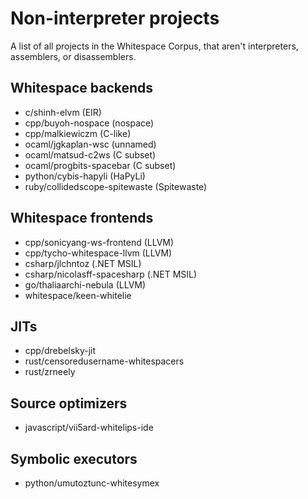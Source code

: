 # Non-interpreter projects

A list of all projects in the Whitespace Corpus, that aren't interpreters,
assemblers, or disassemblers.

## Whitespace backends

- c/shinh-elvm (EIR)
- cpp/buyoh-nospace (nospace)
- cpp/malkiewiczm (C-like)
- ocaml/jgkaplan-wsc (unnamed)
- ocaml/matsud-c2ws (C subset)
- ocaml/progbits-spacebar (C subset)
- python/cybis-hapyli (HaPyLi)
- ruby/collidedscope-spitewaste (Spitewaste)

## Whitespace frontends

- cpp/sonicyang-ws-frontend (LLVM)
- cpp/tycho-whitespace-llvm (LLVM)
- csharp/jlchntoz (.NET MSIL)
- csharp/nicolasff-spacesharp (.NET MSIL)
- go/thaliaarchi-nebula (LLVM)
- whitespace/keen-whitelie

## JITs

- cpp/drebelsky-jit
- rust/censoredusername-whitespacers
- rust/zrneely

## Source optimizers

- javascript/vii5ard-whitelips-ide

## Symbolic executors

- python/umutoztunc-whitesymex
